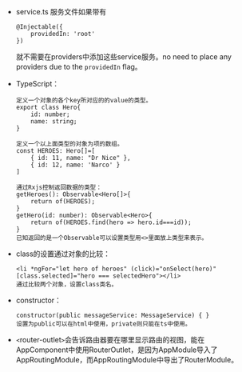 - service.ts 服务文件如果带有
    ```
    @Injectable({
        providedIn: 'root'
    })
    ```
    就不需要在providers中添加这些service服务。no need to place any providers due to the `providedIn` flag。

- TypeScript：
    ```
    定义一个对象的各个key所对应的的value的类型。 
    export class Hero{
        id: number;
        name: string;
    }
    ```
    ```
    定义一个以上面类型的对象为项的数组。
    const HEROES: Hero[]=[
        { id: 11, name: "Dr Nice" },
        { id: 12, name: 'Narco' }
    ]
    ```
    ```
    通过Rxjs控制返回数据的类型：
    getHeroes(): Observable<Hero[]>{
        return of(HEROES);
    }
    getHero(id: number): Observable<Hero>{
        return of(HEROES.find(hero => hero.id===id));
    }
    已知返回的是一个Observable可以设置类型用<>里面放上类型来表示。
    ```
- class的设置通过对象的比较：
    ```
    <li *ngFor="let hero of heroes" (click)="onSelect(hero)" [class.selected]="hero === selectedHero"></li>
    通过比较两个对象，设置class类名。
    ```
- constructor：
    ```
    constructor(public messageService: MessageService) { }
    设置为public可以在html中使用，private则只能在ts中使用。
    ```    
- `<`router-outlet`>`会告诉路由器要在哪里显示路由的视图，能在AppComponent中使用RouterOutlet，是因为AppModule导入了AppRoutingModule，而AppRoutingModule中导出了RouterModule。